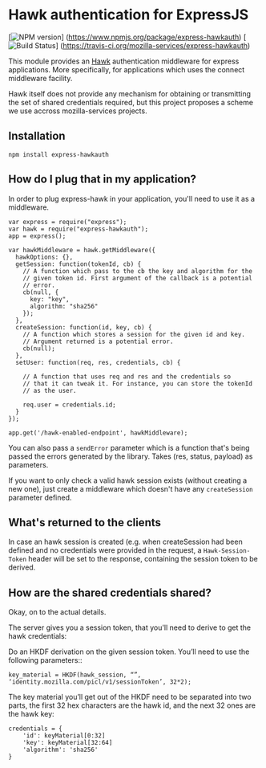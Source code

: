 # Hawk authentication for ExpressJS

[![NPM version](https://badge.fury.io/js/express-hawkauth.svg)]
(https://www.npmjs.org/package/express-hawkauth)
[![Build Status](https://travis-ci.org/mozilla-services/express-hawkauth.svg?branch=master)]
(https://travis-ci.org/mozilla-services/express-hawkauth)

This module provides an [Hawk](https://github.com/hueniverse/hawk)
authentication middleware for express applications.  More specifically, for
applications which uses the connect middleware facility.

Hawk itself does not provide any mechanism for obtaining or transmitting the
set of shared credentials required, but this project proposes a scheme we use
accross mozilla-services projects.

## Installation

    npm install express-hawkauth

## How do I plug that in my application?

In order to plug express-hawk in your application, you'll need to use it as
a middleware.

    var express = require("express");
    var hawk = require("express-hawkauth");
    app = express();

    var hawkMiddleware = hawk.getMiddleware({
      hawkOptions: {},
      getSession: function(tokenId, cb) {
        // A function which pass to the cb the key and algorithm for the
        // given token id. First argument of the callback is a potential
        // error.
        cb(null, {
          key: "key",
          algorithm: "sha256"
        });
      },
      createSession: function(id, key, cb) {
        // A function which stores a session for the given id and key.
        // Argument returned is a potential error.
        cb(null);
      },
      setUser: function(req, res, credentials, cb) {

        // A function that uses req and res and the credentials so
        // that it can tweak it. For instance, you can store the tokenId
        // as the user.

        req.user = credentials.id;
      }
    });

    app.get('/hawk-enabled-endpoint', hawkMiddleware);

You can also pass a `sendError` parameter which is a function that's being
passed the errors generated by the library. Takes (res, status, payload) as
parameters.

If you want to only check a valid hawk session exists (without creating a new
one), just create a middleware which doesn't have any `createSession` parameter
defined.

## What's returned to the clients

In case an hawk session is created (e.g. when createSession had been defined
and no credentials were provided in the request, a `Hawk-Session-Token` header
will be set to the response, containing the session token to be derived.

## How are the shared credentials shared?

Okay, on to the actual details.

The server gives you a session token, that you'll need to derive to get the
hawk credentials:

Do an HKDF derivation on the given session token. You’ll need to use the
following parameters::

    key_material = HKDF(hawk_session, “”, ‘identity.mozilla.com/picl/v1/sessionToken’, 32*2);

The key material you’ll get out of the HKDF need to be separated into two
parts, the first 32 hex characters are the hawk id, and the next 32 ones are the
hawk key:

    credentials = {
        'id': keyMaterial[0:32]
        'key': keyMaterial[32:64]
        'algorithm': 'sha256'
    }

